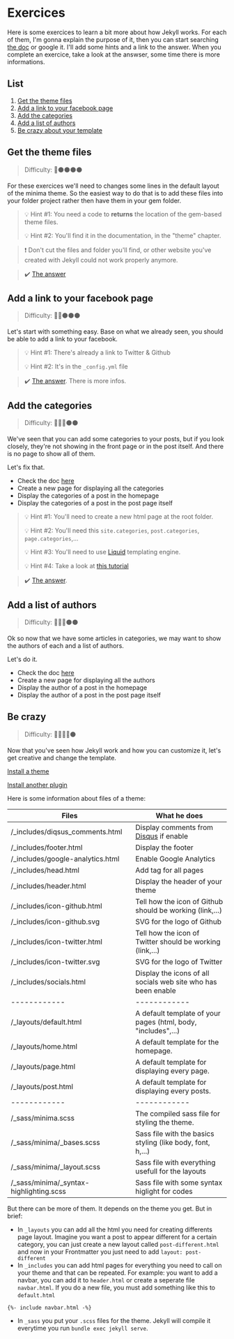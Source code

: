 # Exercices

Here is some exercices to learn a bit more about how Jekyll works. For each of them, I'm gonna explain the purpose of it, then you can start searching [the doc](https://jekyllrb.com/docs/) or google it. I'll add some hints and a link to the answer. When you complete an exercice, take a look at the answser, some time there is more informations.

## List

1. [Get the theme files](#Get-the-theme-files)
2. [Add a link to your facebook page](#Add-a-link-to-your-facebook-page)
3. [Add the categories](#Add-the-categories)
4. [Add a list of authors](#Add-a-list-of-authors)
5. [Be crazy about your template](#Be-crazy)


## Get the theme files

> Difficulty: :red_circle::black_circle::black_circle::black_circle::black_circle:

For these exercices we'll need to changes some lines in the default layout of the minima theme. So the easiest way to do that is to add these files into your folder project rather then have them in your gem folder.

> :bulb: Hint #1: You need a code to **returns** the location of the gem-based theme files.
>
> :bulb: Hint #2: You'll find it in the documentation, in the "theme" chapter.

> :heavy_exclamation_mark: Don't cut the files and folder you'll find, or other website you've created with Jekyll could not work properly anymore.

> :heavy_check_mark: [The answer](/answers/1_theme.md)

## Add a link to your facebook page

> Difficulty: :red_circle::red_circle::black_circle::black_circle::black_circle:

Let's start with something easy. Base on what we already seen, you should be able to add a link to your facebook.

> :bulb: Hint #1: There's already a link to Twitter & Github
>
> :bulb: Hint #2: It's in the `_config.yml` file

> :heavy_check_mark: [The answer](/answers/2_facebook.md). There is more infos.

## Add the categories

> Difficulty: :red_circle::red_circle::red_circle::black_circle::black_circle:

We've seen that you can add some categories to your posts, but if you look closely, they're not showing in the front page or in the post itself. And there is no page to show all of them.

Let's fix that.

* Check the doc [here](https://jekyllrb.com/docs/posts/)
* Create a new page for displaying all the categories
* Display the categories of a post in the homepage
* Display the categories of a post in the post page itself

> :bulb: Hint #1: You'll need to create a new html page at the root folder.
>
> :bulb: Hint #2: You'll need this `site.categories`, `post.categories`, `page.categories`,...
>
> :bulb: Hint #3: You'll need to use [Liquid](https://jekyllrb.com/docs/liquid/) templating engine.
>
> :bulb: Hint #4: Take a look at [this tutorial](https://blog.webjeda.com/jekyll-categories/)
>

> :heavy_check_mark: [The answer](/answers/3_categories.md).

## Add a list of authors

> Difficulty: :red_circle::red_circle::red_circle::black_circle::black_circle:

Ok so now that we have some articles in categories, we may want to show the authors of each and a list of authors. 

Let's do it.

* Check the doc [here](https://jekyllrb.com/docs/datafiles/)
* Create a new page for displaying all the authors
* Display the author of a post in the homepage
* Display the author of a post in the post page itself

## Be crazy

> Difficulty: :red_circle::red_circle::red_circle::red_circle::black_circle:

Now that you've seen how Jekyll work and how you can customize it, let's get creative and change the template.

[Install a theme](5_theme.md#Install-a-gem-based-theme)

[Install another plugin](4_plugins.md)

Here is some information about files of a theme:

Files                                       | What he does
------------                                | -------------
/_includes/diqsus_comments.html             | Display comments from [Disqus](https://disqus.com/) if enable
/_includes/footer.html                      | Display the footer
/_includes/google-analytics.html            | Enable Google Analytics
/_includes/head.html                        | Add <head> tag for all pages
/_includes/header.html                      | Display the header of your theme
/_includes/icon-github.html                 | Tell how the icon of Github should be working (link,...)
/_includes/icon-github.svg                  | SVG for the logo of Github
/_includes/icon-twitter.html                | Tell how the icon of Twitter should be working (link,...)
/_includes/icon-twitter.svg                 | SVG for the logo of Twitter
/_includes/socials.html                     | Display the icons of all socials web site who has been enable
------------                                | ------------   
/_layouts/default.html                      | A default template of your pages (html, body, "includes",...)
/_layouts/home.html                         | A default template for the homepage.
/_layouts/page.html                         | A default template for displaying every page.
/_layouts/post.html                         | A default template for displaying every posts.
------------                                | ------------   
/_sass/minima.scss                          | The compiled sass file for styling the theme.
/_sass/minima/_bases.scss                   | Sass file with the basics styling (like body, font, h,...)
/_sass/minima/_layout.scss                  | Sass file with everything usefull for the layouts
/_sass/minima/_syntax-highlighting.scss     | Sass file with some syntax higlight for codes

But there can be more of them. It depends on the theme you get. But in brief:

* In `_layouts` you can add all the html you need for creating differents page layout. Imagine you want a post to appear different for a certain category, you can just create a new layout called `post-different.html` and now in your Frontmatter you just need to add `layout: post-different`
* In `_includes` you can add html pages for everything you need to call on your theme and that can be repeated. For example: you want to add a navbar, you can add it to `header.html` or create a seperate file `navbar.html`. If you do a new file, you must add something like this to `default.html`

```liquid
{%- include navbar.html -%}
```

* In `_sass` you put your `.scss` files for the theme. Jekyll will compile it everytime you run `bundle exec jekyll serve`.
